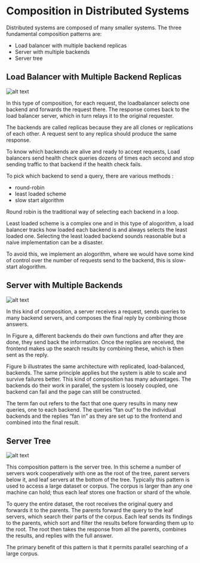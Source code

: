 # Composition in Distributed Systems

Distributed systems are composed of many smaller systems. The three fundamental composition patterns are:

- Load balancer with multiple backend replicas
- Server with multiple backends
- Server tree


## Load Balancer with Multiple Backend Replicas

![alt text](http://ptgmedia.pearsoncmg.com/images/chap1_9780321943187/elementLinks/01fig01_alt.jpg)

In this type of composition, for each request, the loadbalancer selects one backend and forwards
the request there. The response comes back to the load balancer server, which in turn relays it to the
original requester.

The backends are called replicas because they are all clones or replications of each other. A request
sent to any replica should produce the same response.

To know which backends are alive and ready to accept requests, Load
balancers send health check queries dozens of times each second and stop sending traffic to that
backend if the health check fails.

To pick which backend to send a query, there are various methods : 

* round-robin
* least loaded scheme
* slow start algorithm

Round robin is the traditional way of selecting each backend in a loop.

Least loaded scheme is a complex one and in this type of alogorithm, a load balancer
tracks how loaded each backend is and always selects the least loaded one.
Selecting the least loaded backend sounds reasonable but a naive implementation can be a disaster.

To avoid this, we implement an alogorithm, where we would have some kind of control over the number of requests send to the backend, this is slow-start alogorithm.


## Server with Multiple Backends

![alt text](http://ptgmedia.pearsoncmg.com/images/chap1_9780321943187/elementLinks/01fig02_alt.jpg)

In this kind of composition, a server receives a request, sends
queries to many backend servers, and composes the final reply by combining those answers. 


In Figure a, different backends do their own functions and after they are done, they send back the information.
Once the replies are received, the frontend makes up the search results by combining these, which is then
sent as the reply.


Figure b illustrates the same architecture with replicated, load-balanced, backends. The same
principle applies but the system is able to scale and survive failures better.
This kind of composition has many advantages. The backends do their work in parallel, the system is loosely
coupled, one backend can fail and the page can still be constructed.


The term fan out refers to the fact that one query results in many new queries, one to each backend.
The queries “fan out” to the individual backends and the replies “fan in” as they are set up to the frontend
and combined into the final result.


## Server Tree

![alt text](http://www.informit.com/content/images/chap1_9780321943187/elementLinks/01fig03_alt.jpg)

This composition pattern is the server tree. In this scheme a number of servers work cooperatively with one as the root of the tree, parent servers below it, and leaf servers at the bottom of the tree. 
Typically this pattern is used to access a large dataset or corpus. The corpus is larger than any one machine can hold;
thus each leaf stores one fraction or shard of the whole.

To query the entire dataset, the root receives the original query and forwards it to the parents. The
parents forward the query to the leaf servers, which search their parts of the corpus. Each leaf sends its
findings to the parents, which sort and filter the results before forwarding them up to the root. The root
then takes the response from all the parents, combines the results, and replies with the full answer.

The primary benefit of this pattern is that it permits parallel searching of a large corpus.


